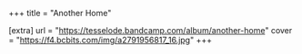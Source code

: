 +++
title = "Another Home"

[extra]
url = "https://tesselode.bandcamp.com/album/another-home"
cover = "https://f4.bcbits.com/img/a2791956817_16.jpg"
+++
